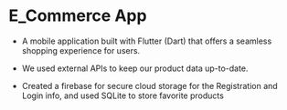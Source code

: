    # E_Commerce App 


 - A mobile application built with Flutter (Dart) that offers a seamless 
   shopping experience for users.
 
 - We used external APIs to keep our product data up-to-date.
 
 - Created a firebase for secure cloud storage for the Registration and 
   Login info, and used SQLite to store favorite products
